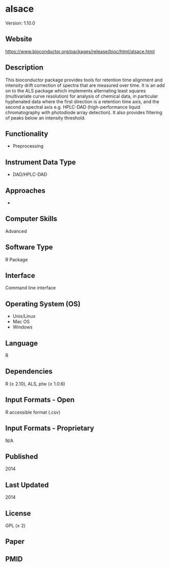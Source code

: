 # alsace
Version: 1.10.0

## Website
https://www.bioconductor.org/packages/release/bioc/html/alsace.html

## Description
This bioconductor package provides tools for retention time alignment and intensity drift correction of spectra that are measured over time. It is an add on to the ALS package which implements alternating least squares (multivariate curve resolution) for analysis of chemical data, in particular hyphenated data where the first direction is a retention time axis, and the second a spectral axis e.g. HPLC-DAD (high-performance liquid chromatography with photodiode array detection). It also provides filtering of peaks below an intensity threshold.

## Functionality
- Preprocessing

## Instrument Data Type
- DAD/HPLC-DAD

## Approaches
-

## Computer Skills
Advanced

## Software Type
R Package

## Interface
Command line interface

## Operating System (OS)
- Unix/Linux
- Mac OS
- Windows

## Language
R

## Dependencies
R (≥ 2.10), ALS, ptw (≥ 1.0.6)

## Input Formats - Open
R accessible format (.csv)

## Input Formats - Proprietary
N/A

## Published
2014

## Last Updated
2014

## License
GPL (≥ 2)

## Paper

## PMID
